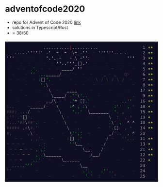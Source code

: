 # adventofcode2020
- repo for Advent of Code 2020 [link](https://adventofcode.com/2020)
- solutions in Typescript/Rust
- ⭐ 38/50

![result](docs/screen.png)
